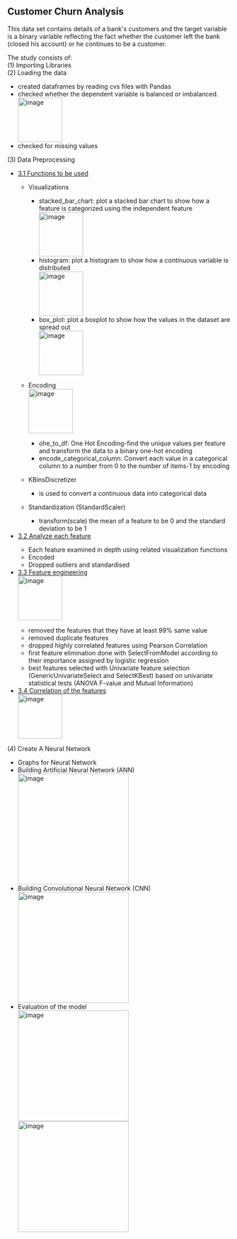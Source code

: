 ## Customer Churn Analysis

This data set contains details of a bank's customers and the target variable is a binary variable reflecting the fact whether the customer left the bank (closed his account) or he continues to be a customer.

The study consists of:<br>
  (1) Importing Libraries<br>
  (2) Loading the data<br>
  <ul>
      <li>created dataframes by reading cvs files with Pandas</li>
      <li>checked whether the dependent variable is balanced or imbalanced.</li>
          <img height="100" alt="image" src="https://user-images.githubusercontent.com/58983814/128782908-8fff5875-1094-4754-9e9d-65d7ad01dbd8.png">
      <li>checked for missing values</li>
  </ul>
  
  (3) Data Preprocessing<br>
      <ul>
        <li>[3.1 Functions to be used](#31)</li>
            <ul>
              <li>Visualizations</li>
                  <ul>
                    <li>stacked_bar_chart: plot a stacked bar chart to show how a feature is categorized using the independent feature</li>
                    <img height="100"  alt="image" src="https://user-images.githubusercontent.com/58983814/128782985-610590b2-ede2-403a-b4b7-d479aa5c2e85.png">
                    <li>histogram: plot a histogram to show how a continuous variable is distributed</li>
                    <img height="100" alt="image" src="https://user-images.githubusercontent.com/58983814/128783759-2abbf071-3539-43e0-ae61-028c6279f60d.png">
                    <li>box_plot: plot a boxplot to show how the values in the dataset are spread out</li>
                    <img height="100" alt="image" src="https://user-images.githubusercontent.com/58983814/128783086-d21c7b97-6bc1-474f-964f-631d7634da57.png">
                  </ul>
            </ul>
            <ul>
              <li>Encoding </li>
              <img height="100" alt="image" src="https://user-images.githubusercontent.com/58983814/127749099-7ab7e089-9504-45f9-b4dd-33f9a9103834.png">
                  <ul>
                    <li>ohe_to_df: One Hot Encoding-find the unique values per feature and transform the data to a binary one-hot encoding</li>
                    <li>encode_categorical_column: Convert each value in a categorical column to a number from 0 to the number of items-1 by encoding</li>
                  </ul>
            </ul>
            <ul>
              <li>KBinsDiscretizer </li>
                  <ul>
                    <li>is used to convert a continuous data into categorical data</li>
                  </ul>
            </ul>
            <ul>
              <li>Standardization (StandardScaler)  </li>
                  <ul>
                    <li>transform(scale) the mean of a feature to be 0 and the standard deviation to be 1</li>
                  </ul>
            </ul>
        <li>[3.2 Analyze each feature](#32)</li>
              <ul>
                <li>Each feature examined in depth using related visualization functions</li>
                <li>Encoded</li>
                <li>Dropped outliers and standardised</li>
              </ul>
        <li>[3.3 Feature engineering](#33)</li>
            <img height="100" alt="image" src="https://user-images.githubusercontent.com/58983814/127749043-f5b849f7-1f48-4f5b-bfff-300f6a21aa62.png">
              <ul>
                <li>removed the features that they have at least 99% same value</li>
                <li>removed duplicate features </li>
                <li>dropped highly correlated features using Pearson Correlation</li>
                <li>first feature elimination done with SelectFromModel according to their importance assigned by logistic regression</li>
                <li>best features selected with Univariate feature selection (GenericUnivariateSelect and SelectKBest) based on univariate statistical tests (ANOVA F-value and Mutual Information)</li>
              </ul>
          <li>[3.4 Correlation of the features](#34)</li>
                <img height="100" alt="image" src="https://user-images.githubusercontent.com/58983814/128784061-72c06d3e-5be4-4198-bb5d-bed45bdbf003.png">
      </ul>
  (4) Create A Neural Network<br>
      <ul>
        <li>Graphs for Neural Network</li>
        <li>Building Artificial Neural Network (ANN)</li>
            <img height="250" alt="image" src="https://user-images.githubusercontent.com/58983814/129218696-1b48629b-a3b9-4bc5-8d10-bb458d8fd5e2.png">
        <li>Building Convolutional Neural Network (CNN)</li>
            <img height="250" alt="image" src="https://user-images.githubusercontent.com/58983814/129218801-88abdd3c-7555-47b9-9bc1-19b27131691b.png">
        <li>Evaluation of the model</li>
  <img height="250" alt="image" src="https://user-images.githubusercontent.com/58983814/129218899-4d3de46e-1a48-4c15-b12a-424c243c3bf7.png"> <img height="250" alt="image" src="https://user-images.githubusercontent.com/58983814/129219008-6a444dd6-db04-4d37-8d00-e7bf575af3ca.png">
      </ul>
